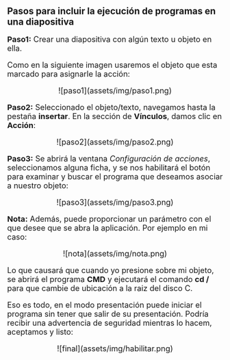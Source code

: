 ## Pasos para incluir la ejecución de programas en una diapositiva


<font size=4>

**Paso1:** Crear una diapositiva con algún texto u objeto en ella.


Como en la siguiente imagen usaremos el objeto que esta marcado para asignarle la acción:


<center>![paso1](assets/img/paso1.png)</center>


**Paso2:** Seleccionado el objeto/texto, navegamos hasta la pestaña **insertar**. En la sección de **Vínculos**, damos clic en **Acción**:


<center>![paso2](assets/img/paso2.png)</center>


**Paso3:** Se abrirá la ventana *Configuración de acciones*, seleccionamos alguna ficha, y se nos habilitará el botón para examinar y buscar el programa que deseamos asociar a nuestro objeto:


<center>![paso3](assets/img/paso3.png)</center>


**Nota:** Además, puede proporcionar un parámetro con el que desee que se abra la aplicación. Por ejemplo en mi caso:

<center>![nota](assets/img/nota.png)</center>

Lo que causará que cuando yo presione sobre mi objeto, se abrirá el programa **CMD** y ejecutará el comando **cd /** para que cambie de ubicación a la raiz del disco C.

Eso es todo, en el modo presentación puede iniciar el programa sin tener que salir de su presentación. Podría recibir una advertencia de seguridad mientras lo hacem, aceptamos y listo:

<center>![final](assets/img/habilitar.png)</center>


</font>

